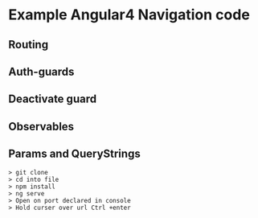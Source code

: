 # Example Angular4 Navigation code
## Routing
## Auth-guards
## Deactivate guard
## Observables
## Params and QueryStrings

```
> git clone
> cd into file
> npm install
> ng serve
> Open on port declared in console 
> Hold curser over url Ctrl +enter
```

